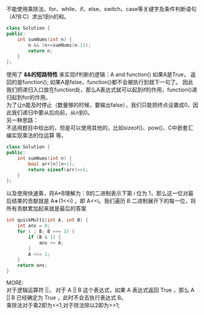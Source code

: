 不能使用乘除法、for、while、if、else、switch、case等关键字及条件判断语句（A?B:C）求出1到n的和。  
```C++
class Solution {
public:
    int sumNums(int n) {
        n && (n+=sumNums(n-1));
        return n;
    }
};
```
使用了 **&&的短路特性** 来实现if判断的逻辑：A and function() 如果A是True， 返回的是function(); 如果A是false，function()都不会被执行到就下一句了。
因此我们把递归入口放在function处，那么A表达式就可以起到if的作用，function()递归起到for的作用。  
为了让n能及时停止（数量够的时候，要输出false），我们只能把终点设置成0，因此我们递归中要从后向前，从n到0。  
另一种思路：  
不适用题目中给出的，但是可以使用其他的，比如sizeof()、pow()、C中嵌套汇编实现乘法的位运算 等。  
```C++
class Solution {
public:
    int sumNums(int n) {
        bool arr[n][n+1];
        return sizeof(arr)>>1;
    }
};
```
  
以及使用快速乘，将A*B理解为：B的二进制表示下第 i 位为 1，那么这一位对最后结果的贡献就是 A∗(1<<i) ，即 A<<i。我们遍历 B 二进制展开下的每一位，将所有贡献累加起来就是最后的答案
```C++
int quickMulti(int A, int B) {
    int ans = 0;
    for ( ; B; B >>= 1) {
        if (B & 1) {
            ans += A;
        }
        A <<= 1;
    }
    return ans;
}
```
  
MORE:  
对于逻辑运算符 ||， 对于 A || B 这个表达式，如果 A 表达式返回 True ，那么 A || B 已经确定为 True ，此时不会去执行表达式 B。  
乘除法对于乘2即为<<1,对于除法除以2即为>>1;  

